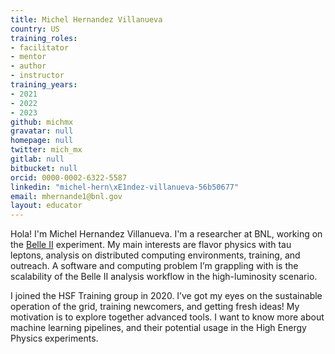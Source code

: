 ```yaml
---
title: Michel Hernandez Villanueva
country: US
training_roles:
- facilitator
- mentor
- author
- instructor
training_years:
- 2021
- 2022
- 2023
github: michmx
gravatar: null
homepage: null
twitter: mich_mx
gitlab: null
bitbucket: null
orcid: 0000-0002-6322-5587
linkedin: "michel-hern\xE1ndez-villanueva-56b50677"
email: mhernande1@bnl.gov
layout: educator
---
```


<!-- markdown-link-check-disable-next-line -->
Hola! I'm Michel Hernandez Villanueva. I'm a researcher at BNL, working on the [Belle II](https://belle2.jp) experiment.
My main interests are flavor physics with tau leptons, analysis on distributed computing environments, training, and outreach.
A software and computing problem I’m grappling with is the scalability of the Belle II analysis workflow in the high-luminosity scenario.

I joined the HSF Training group in 2020. I’ve got my eyes on the sustainable operation of the grid, training newcomers, and getting fresh ideas!
My motivation is to explore together advanced tools. I want to know more about machine learning pipelines, and their potential usage in the High Energy Physics experiments.






